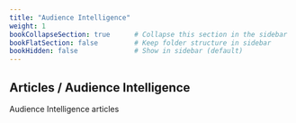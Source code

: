 ```yaml
---
title: "Audience Intelligence"
weight: 1
bookCollapseSection: true      # Collapse this section in the sidebar
bookFlatSection: false         # Keep folder structure in sidebar
bookHidden: false              # Show in sidebar (default)
---
```


## Articles / Audience Intelligence

Audience Intelligence articles

